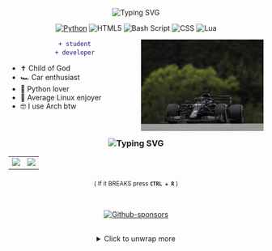 <!-- Badges from: https://github.com/Ileriayo/markdown-badges -->

<div align="center">

![Typing SVG](https://readme-typing-svg.demolab.com?font=Fira+Code&weight=900&size=25&duration=2300&pause=1000&color=A9D9D3&center=true&vCenter=true&random=false&width=800&height=30&lines=Willkommen!;I'm+Solomon)

<div align="center">

[![Python](https://img.shields.io/badge/python-3670A0?style=for-the-badge&logo=python&logoColor=white)](https://gist.github.com/Solomon-Dbw/3ba012f94efa04ae7c216e753c882052)
![HTML5](https://img.shields.io/badge/html5-%23E34F26.svg?style=for-the-badge&logo=html5&logoColor=white)
![Bash Script](https://img.shields.io/badge/bash_script-%23121011.svg?style=for-the-badge&logo=gnu-bash&logoColor=white)
![CSS](https://img.shields.io/badge/css3-%231572B6.svg?style=for-the-badge&logo=css3&logoColor=white)
![Lua](https://img.shields.io/badge/lua-%232C2D72.svg?style=for-the-badge&logo=lua&logoColor=white)

<!-- Replace with your image path -->
<img align="right" src="./W11_with_DRS.jpg" width="48%">

<div align="center">

  ```diff
  + student
  + developer
  ```

</div>

<div align="left">

 - ✝️ Child of God
 - 🏎️ Car enthusiast
 - 🐍 Python lover
 - 🐧 Average Linux enjoyer
 - 🤓 I use Arch btw

</div>

<br>

### <div align="middle"> ![Typing SVG](https://readme-typing-svg.demolab.com?font=Fira+Code&weight=900&size=25&duration=2300&pause=1000&color=A9D9D3&center=true&vCenter=true&random=false&width=800&height=30&lines=Tough+times+never+last...;Only+tough+people+last,) </div>

<div align="center">

  <table align="center">
    <tr>
      <td align="center">
        <img src="https://github-readme-stats.vercel.app/api?username=Solomon-Dbw&show_icons=true&theme=dark)](https://github.com/Solomon-Dbw/github-readme-stats" width="500px"/> 
      </td>
      <td align="center">
        <img src="https://readme-stats.vercel.app/api/top-langs/?username=Solomon-Dbw&layout=compact&langs_count=10&title_color=a9d9d3&icon_color=ffffff&text_color=71afc8&bg_color=00000000&border_radius=20&border_color=71afc8" width="330px"/>
      </td>
    </tr>
  </table>

  <sub>( If it BREAKS press **``CTRL + R``** )</sub>

</div>

<br>

<div align="center">

  [![Github-sponsors](https://img.shields.io/badge/sponsor-30363D?style=for-the-badge&logo=GitHub-Sponsors&logoColor=#EA4AAA)](https://github.com/sponsors/Solomon-Dbw)

  <br>

  <details>
   <summary>Click to unwrap more</summary>

   <br>

   *Tools I Use:*

   <div align="center">

   ![Linux](https://img.shields.io/badge/Linux-FCC624?style=for-the-badge&logo=linux&logoColor=black&colorB=white)
   ![Arch](https://img.shields.io/badge/Arch%20Linux-1793D1?logo=arch-linux&logoColor=fff&style=for-the-badge)
   ![Brave](https://img.shields.io/badge/Brave-FB542B?style=for-the-badge&logo=Brave&logoColor=white)
   ![Docker](https://img.shields.io/badge/docker-%230db7ed.svg?style=for-the-badge&logo=docker&logoColor=white)
   ![Neovim](https://img.shields.io/badge/NeoVim-%2357A143.svg?&style=for-the-badge&logo=neovim&logoColor=white)
   ![Flask](https://img.shields.io/badge/flask-%23000.svg?style=for-the-badge&logo=flask&logoColor=white)
   ![TensorFlow](https://img.shields.io/badge/TensorFlow-%23FF6F00.svg?style=for-the-badge&logo=TensorFlow&logoColor=white)

   </div>


  </details>

</div>
